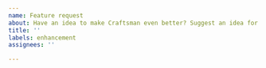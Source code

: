 ```yaml
---
name: Feature request
about: Have an idea to make Craftsman even better? Suggest an idea for this project!
title: ''
labels: enhancement
assignees: ''

---
```


<!-- What problem are you trying to solve? -->



<!-- Describe the solution you'd like -->
